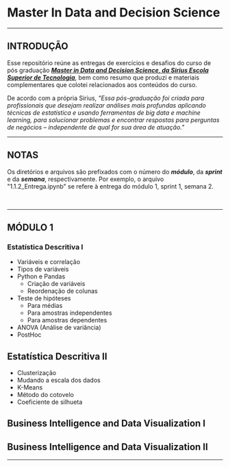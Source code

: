 # Master In Data and Decision Science
___

## INTRODUÇÃO
Esse repositório reúne as entregas de exercícios e desafios do curso de pós graduação **_[Master in Data and Decision Science, da Sirius Escola Superior de Tecnologia](https://app.sirius.education/)_**, bem como resumo que produzi e materiais complementares que colotei relacionados aos conteúdos do curso.

De acordo com a própria Sirius, _"Essa pós-graduação foi criada para profissionais que desejam realizar análises mais profundas aplicando técnicas de estatística e usando ferramentas de big data e machine learning, para solucionar problemas e encontrar respostas para perguntas de negócios – independente de qual for sua área de atuação."_
___

## NOTAS
Os diretórios e arquivos são prefixados com o número do **_módulo_**, da **_sprint_** e da **_semana_**, respectivamente.
Por exemplo, o arquivo "1.1.2_Entrega.ipynb" se refere à entrega do módulo 1, sprint 1, semana 2.

<BR>

___

## MÓDULO 1

### Estatística Descritiva I
- Variáveis e correlação
- Tipos de variáveis
- Python e Pandas
  - Criação de variáveis 
  - Reordenação de colunas
- Teste de hipóteses
  - Para médias
  - Para amostras independentes
  - Para amostras dependentes
- ANOVA (Análise de variância)
- PostHoc

## Estatística Descritiva II
- Clusterização
- Mudando a escala dos dados
- K-Means
- Método do cotovelo
- Coeficiente de silhueta

## Business Intelligence and Data Visualization I

## Business Intelligence and Data Visualization II

___

